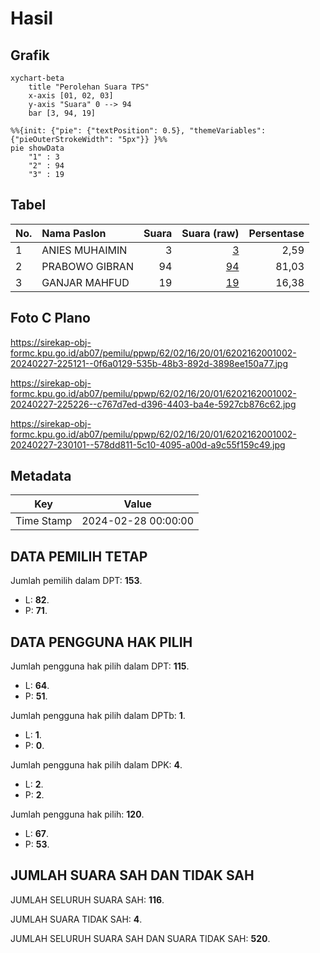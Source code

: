 # Hasil

## Grafik

```mermaid
xychart-beta
    title "Perolehan Suara TPS"
    x-axis [01, 02, 03]
    y-axis "Suara" 0 --> 94
    bar [3, 94, 19]
```

```mermaid
%%{init: {"pie": {"textPosition": 0.5}, "themeVariables": {"pieOuterStrokeWidth": "5px"}} }%%
pie showData
    "1" : 3
    "2" : 94
    "3" : 19
```

## Tabel

| No. | Nama Paslon    | Suara | Suara (raw) | Persentase |
|:--- |:-------------- | -----:| -----------:| ----------:|
| 1   | ANIES MUHAIMIN | 3     | [3][p-1]    | 2,59       |
| 2   | PRABOWO GIBRAN | 94    | [94][p-2]   | 81,03      |
| 3   | GANJAR MAHFUD  | 19    | [19][p-3]   | 16,38      |


[p-1]: https://github.com/gigit-pemilu/pemilu-2024-62-kalimantan-tengah/blob/main/pilpres/hitung-suara/sub/62-kalimantan-tengah/sub/02-kotawaringin-timur/sub/16-tualan-hulu/sub/2001-luwuk-sampun/sub/002-tps/sub/paslon-1.txt
[p-2]: https://github.com/gigit-pemilu/pemilu-2024-62-kalimantan-tengah/blob/main/pilpres/hitung-suara/sub/62-kalimantan-tengah/sub/02-kotawaringin-timur/sub/16-tualan-hulu/sub/2001-luwuk-sampun/sub/002-tps/sub/paslon-2.txt
[p-3]: https://github.com/gigit-pemilu/pemilu-2024-62-kalimantan-tengah/blob/main/pilpres/hitung-suara/sub/62-kalimantan-tengah/sub/02-kotawaringin-timur/sub/16-tualan-hulu/sub/2001-luwuk-sampun/sub/002-tps/sub/paslon-3.txt

## Foto C Plano

https://sirekap-obj-formc.kpu.go.id/ab07/pemilu/ppwp/62/02/16/20/01/6202162001002-20240227-225121--0f6a0129-535b-48b3-892d-3898ee150a77.jpg

https://sirekap-obj-formc.kpu.go.id/ab07/pemilu/ppwp/62/02/16/20/01/6202162001002-20240227-225226--c767d7ed-d396-4403-ba4e-5927cb876c62.jpg

https://sirekap-obj-formc.kpu.go.id/ab07/pemilu/ppwp/62/02/16/20/01/6202162001002-20240227-230101--578dd811-5c10-4095-a00d-a9c55f159c49.jpg


## Metadata

| Key        | Value               |
| ---------- | ------------------- |
| Time Stamp | 2024-02-28 00:00:00 |


## DATA PEMILIH TETAP

Jumlah pemilih dalam DPT: **153**.
 * L: **82**.
 * P: **71**.

## DATA PENGGUNA HAK PILIH

Jumlah pengguna hak pilih dalam DPT: **115**.
 * L: **64**.
 * P: **51**.

Jumlah pengguna hak pilih dalam DPTb: **1**.
 * L: **1**.
 * P: **0**.

Jumlah pengguna hak pilih dalam DPK: **4**.
 * L: **2**.
 * P: **2**.

Jumlah pengguna hak pilih: **120**.
 * L: **67**.
 * P: **53**.

## JUMLAH SUARA SAH DAN TIDAK SAH

JUMLAH SELURUH SUARA SAH: **116**.

JUMLAH SUARA TIDAK SAH: **4**.

JUMLAH SELURUH SUARA SAH DAN SUARA TIDAK SAH: **520**.


